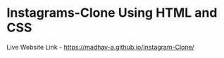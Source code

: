 # Instagrams-Clone Using HTML and CSS

Live Website Link - https://madhav-a.github.io/Instagram-Clone/
